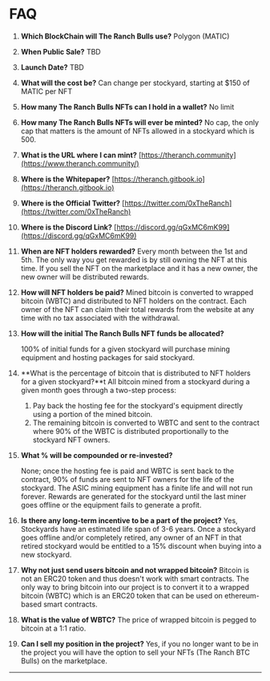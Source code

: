 # FAQ



1. **Which BlockChain will The Ranch Bulls use?** Polygon (MATIC)
2. **When Public Sale?** TBD
3. **Launch Date?** TBD
4. **What will the cost be?** Can change per stockyard, starting at $150 of MATIC per NFT
5. **How many The Ranch Bulls NFTs can I hold in a wallet?** No limit
6. **How many The Ranch Bulls NFTs will ever be minted?** No cap, the only cap that matters is the amount of NFTs allowed in a stockyard which is 500.
7. **What is the URL where I can mint?** [https://theranch.community](https://www.theranch.community/)
8. **Where is the Whitepaper?** [https://theranch.gitbook.io](https://theranch.gitbook.io)
9. **Where is the Official Twitter?** [https://twitter.com/0xTheRanch](https://twitter.com/0xTheRanch)
10. **Where is the Discord Link?** [https://discord.gg/qGxMC6mK99](https://discord.gg/qGxMC6mK99)
11. **When are NFT holders rewarded?** Every month between the 1st and 5th. The only way you get rewarded is by still owning the NFT at this time. If you sell the NFT on the marketplace and it has a new owner, the new owner will be distributed rewards.&#x20;
12. **How will NFT holders be paid?** Mined bitcoin is converted to wrapped bitcoin (WBTC) and distributed to NFT holders on the contract. Each owner of the NFT can claim their total rewards from the website at any time with no tax associated with the withdrawal.
13. **How will the initial The Ranch Bulls NFT funds be allocated?**&#x20;

    100% of initial funds for a given stockyard will purchase mining equipment and hosting packages for said stockyard.
14. **What is the percentage of bitcoin that is distributed to NFT holders for a given stockyard?**t All bitcoin mined from a stockyard during a given month goes through a two-step process:&#x20;
    1. Pay back the hosting fee for the stockyard's equipment directly using a portion of the mined bitcoin.&#x20;
    2. The remaining bitcoin is converted to WBTC and sent to the contract where 90% of the WBTC is distributed proportionally to the stockyard NFT owners.&#x20;
15. **What % will be compounded or re-invested?**&#x20;

    None; once the hosting fee is paid and WBTC is sent back to the contract, 90% of funds are sent to NFT owners for the life of the stockyard. The ASIC mining equipment has a finite life and will not run forever. Rewards are generated for the stockyard until the last miner goes offline or the equipment fails to generate a profit.
16. **Is there any long-term incentive to be a part of the project?** Yes, Stockyards have an estimated life span of 3-6 years. Once a stockyard goes offline and/or completely retired, any owner of an NFT in that retired stockyard would be entitled to a 15% discount when buying into a new stockyard. &#x20;
17. **Why not just send users bitcoin and not wrapped bitcoin?** Bitcoin is not an ERC20 token and thus doesn't work with smart contracts. The only way to bring bitcoin into our project is to convert it to a wrapped bitcoin (WBTC) which is an ERC20 token that can be used on ethereum-based smart contracts.&#x20;
18. **What is the value of WBTC?** The price of wrapped bitcoin is pegged to bitcoin at a 1:1 ratio.&#x20;
19. **Can I sell my position in the project?** Yes, if you no longer want to be in the project you will have the option to sell your NFTs (The Ranch BTC Bulls) on the marketplace.



****
